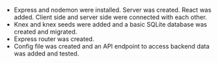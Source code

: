 * Express and nodemon were installed. Server was created. React was added. Client side and server side were connected with each other.
* Knex and knex seeds were added and a basic SQLite database was created and migrated.
* Express router was created.
* Config file was created and an API endpoint to access backend data was added and tested.